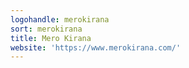```yaml
---
logohandle: merokirana
sort: merokirana
title: Mero Kirana
website: 'https://www.merokirana.com/'
---
```

